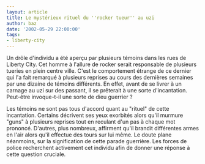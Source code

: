 ```yaml
---
layout: article
title: Le mystérieux rituel du ''rocker tueur'' au uzi
author: baz
date: '2002-05-29 22:00:00'
tags:
- liberty-city
---
```


Un drôle d'individu a été aperçu par plusieurs témoins dans les rues de Liberty City. Cet homme à l'allure de rocker serait responsable de plusieurs tueries en plein centre ville. C'est le comportement étrange de ce dernier qui l'a fait remarqué à plusieurs reprises au cours des dernières semaines par une dizaine de témoins différents. En effet, avant de se livrer à un carnage au uzi sur des passant, il se prêterait à une sorte d'incantation. Peut-être invoque-t-il une sorte de dieu guerrier ?

Les témoins ne sont pas tous d'accord quant au "rituel" de cette incantation. Certains décrivent ses yeux exorbités alors qu'il murmure "guns" à plusieurs reprises tout en reculant d'un pas à chaque mot prononcé. D'autres, plus nombreux, affirment qu'il brandit différentes armes en l'air alors qu'il effectue des tours sur lui même. Le doute plane néanmoins, sur la signification de cette parade guerrière. Les forces de police recherchent activement cet individu afin de donner une réponse à cette question cruciale.